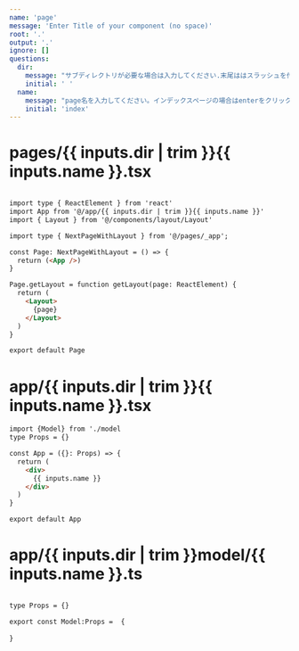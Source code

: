 ```yaml
---
name: 'page'
message: 'Enter Title of your component (no space)'
root: '.'
output: '.'
ignore: []
questions:
  dir: 
    message: "サブディレクトリが必要な場合は入力してください.末尾ははスラッシュを付けてください。（例:path/to/page/）サブディレクトリが不要な場合はenterで次へ進みます。"
    initial: ' '
  name: 
    message: "page名を入力してください。インデックスページの場合はenterをクリックして下さい (例:about)"
    initial: 'index'
---
```


# pages/{{ inputs.dir | trim  }}{{ inputs.name }}.tsx

```markdown

import type { ReactElement } from 'react'
import App from '@/app/{{ inputs.dir | trim }}{{ inputs.name }}'
import { Layout } from '@/components/layout/Layout'

import type { NextPageWithLayout } from '@/pages/_app';

const Page: NextPageWithLayout = () => {
  return (<App />)
}

Page.getLayout = function getLayout(page: ReactElement) {
  return (
    <Layout>
      {page}
    </Layout>
  )
}

export default Page
```

# app/{{ inputs.dir | trim }}{{ inputs.name }}.tsx

```markdown
import {Model} from './model
type Props = {}

const App = ({}: Props) => {
  return (
    <div>
      {{ inputs.name }}
    </div>
  )
}

export default App

```

# app/{{ inputs.dir | trim }}model/{{ inputs.name }}.ts

```markdown

type Props = {}

export const Model:Props =  {
  
}



```
